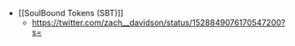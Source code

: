- [[SoulBound Tokens (SBT)]]
    - https://twitter.com/zach__davidson/status/1528849076170547200?s=
